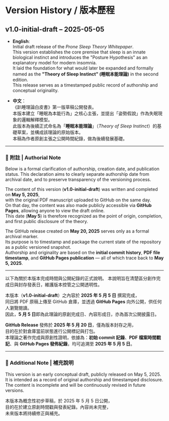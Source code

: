 # Version History / 版本歷程

## v1.0-initial-draft – 2025-05-05

- **English**:  
  Initial draft release of the *Prone Sleep Theory Whitepaper*.  
  This version establishes the core premise that sleep is an innate biological instinct and introduces the "Posture Hypothesis" as an explanatory model for modern insomnia.  
  It laid the foundation for what would later be expanded and formally named as the **"Theory of Sleep Instinct" (睡眠本能理論)** in the second edition.  
  This release serves as a timestamped public record of authorship and conceptual originality.

- **中文**：  
  《趴睡理論白皮書》第一版草稿公開發表。  
  本版本建立「睡眠為本能行為」之核心主張，並提出「姿勢假說」作為失眠現象的邏輯解釋模型。  
  此版本為後續正式命名為「**睡眠本能理論**」（*Theory of Sleep Instinct*）的基礎草案，並構成該理論的原始版本。  
  本稿為作者原創主張之公開時間紀錄，做為後續發展基礎。


---

### 📌 附註 | Authorial Note

Below is a formal clarification of authorship, creation date, and publication status.
This declaration aims to clearly separate authorship date from archival date, and to preserve transparency of the versioning process.  

The content of this version (**v1.0-initial-draft**) was written and completed on **May 5, 2025**,  
with the original PDF manuscript uploaded to GitHub on the same day.  
On that day, the content was also made publicly accessible via **GitHub Pages**, allowing anyone to view the draft online.  
This date (**May 5**) is therefore recognized as the point of origin, completion, and first public disclosure of the theory.  

The GitHub release created on **May 20, 2025** serves only as a formal archival marker.  
Its purpose is to timestamp and package the current state of the repository as a public versioned snapshot.  
Authorship and originality are based on the **initial commit history**, **PDF file timestamp**, and **GitHub Pages publication** — all of which trace back to **May 5, 2025**.

---

以下為關於本版本完成時間與公開紀錄的正式說明。
本說明旨在清楚區分創作完成日與封存發表日，維護版本控管之公開透明性。

本版本（**v1.0-initial-draft**）之內容於 **2025 年 5 月 5 日** 撰寫完成，  
同日將 PDF 原稿上傳至 GitHub 倉庫，並透過 **GitHub Pages** 向外公開，供任何人瀏覽閱讀。  
因此，**5 月 5 日**即為此理論的原創完成日、內容形成日，亦為首次公開披露日。

**GitHub Release** 發佈於 **2025 年 5 月 20 日**，僅為版本封存之用，  
目的在於對倉庫當前狀態進行公開標記與打包。  
本理論之著作完成與原創性證明，依據為：**初始 commit 記錄**、**PDF 檔案時間戳記**、與 **GitHub Pages 發佈紀錄**，均可追溯至 **2025 年 5 月 5 日**。


---

### 📌 Additional Note | 補充說明

This version is an early conceptual draft, publicly released on May 5, 2025.  
It is intended as a record of original authorship and timestamped disclosure.  
The content is incomplete and will be continuously revised in future versions.

本版本為概念性初步草稿，於 2025 年 5 月 5 日公開，  
目的在於建立原創時間戳與發表紀錄。內容尚未完整，  
未來版本將持續修正與補充。


